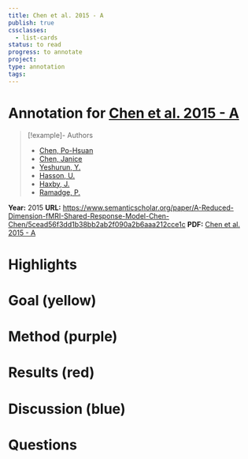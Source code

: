 ```yaml
---
title: Chen et al. 2015 - A
publish: true
cssclasses:
  - list-cards
status: to read
progress: to annotate
project:
type: annotation
tags:
---
```

# Annotation for [Chen et al. 2015 - A](Papers/References/Chen%20et%20al.%202015%20-%20A)

> [!example]- Authors
> - [Chen, Po-Hsuan](Chen%2C%20Po-Hsuan)
> - [Chen, Janice](Chen%2C%20Janice)
> - [Yeshurun, Y.](Yeshurun%2C%20Y.)
> - [Hasson, U.](Hasson%2C%20U.)
> - [Haxby, J.](Haxby%2C%20J.)
> - [Ramadge, P.](Ramadge%2C%20P.)

**Year:** 2015
**URL:** https://www.semanticscholar.org/paper/A-Reduced-Dimension-fMRI-Shared-Response-Model-Chen-Chen/5cead56f3dd1b38bb2ab2f090a2b6aaa212cce1c
**PDF:** [Chen et al. 2015 - A](Papers/PDFs/Chen%20et%20al.%202015%20-%20A%20Reduced-Dimension%20fMRI%20Shared%20Response%20Model.pdf)

# Highlights


# Goal (yellow)


# Method (purple)


# Results (red)


# Discussion (blue)


# Questions

